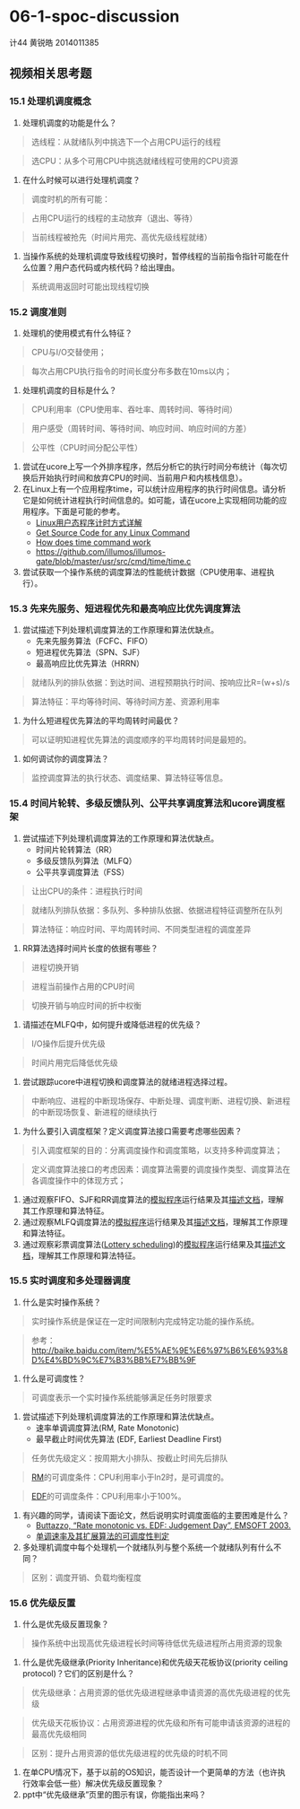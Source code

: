 # 06-1-spoc-discussion

计44 黄锐皓 2014011385

## 视频相关思考题

### 15.1 处理机调度概念

1. 处理机调度的功能是什么？

> 选线程：从就绪队列中挑选下一个占用CPU运行的线程

> 选CPU：从多个可用CPU中挑选就绪线程可使用的CPU资源

1. 在什么时候可以进行处理机调度？

> 调度时机的所有可能：

> 占用CPU运行的线程的主动放弃（退出、等待）

> 当前线程被抢先（时间片用完、高优先级线程就绪）

1. 当操作系统的处理机调度导致线程切换时，暂停线程的当前指令指针可能在什么位置？用户态代码或内核代码？给出理由。

> 系统调用返回时可能出现线程切换

### 15.2 调度准则

1. 处理机的使用模式有什么特征？

> CPU与I/O交替使用；

> 每次占用CPU执行指令的时间长度分布多数在10ms以内；

1. 处理机调度的目标是什么？

> CPU利用率（CPU使用率、吞吐率、周转时间、等待时间）

> 用户感受（周转时间、等待时间、响应时间、响应时间的方差）

> 公平性（CPU时间分配公平性）

1. 尝试在ucore上写一个外排序程序，然后分析它的执行时间分布统计（每次切换后开始执行时间和放弃CPU的时间、当前用户和内核栈信息）。
2. 在Linux上有一个应用程序time，可以统计应用程序的执行时间信息。请分析它是如何统计进程执行时间信息的。如可能，请在ucore上实现相同功能的应用程序。下面是可能的参考。
   - [Linux用户态程序计时方式详解](http://www.cnblogs.com/clover-toeic/p/3845210.html)
   - [Get Source Code for any Linux Command](http://www.thegeekstuff.com/2010/02/get-source-code-for-any-linux-command/)
   - [How does time command work](http://unix.stackexchange.com/questions/29800/how-does-time-command-work)
   - <https://github.com/illumos/illumos-gate/blob/master/usr/src/cmd/time/time.c>
3. 尝试获取一个操作系统的调度算法的性能统计数据（CPU使用率、进程执行）。

### 15.3 先来先服务、短进程优先和最高响应比优先调度算法

1. 尝试描述下列处理机调度算法的工作原理和算法优缺点。
   - 先来先服务算法（FCFC、FIFO）
   - 短进程优先算法（SPN、SJF）
   - 最高响应比优先算法（HRRN）

> 就绪队列的排队依据：到达时间、进程预期执行时间、按响应比R=(w+s)/s

> 算法特征：平均等待时间、等待时间方差、资源利用率

1. 为什么短进程优先算法的平均周转时间最优？

> 可以证明知进程优先算法的调度顺序的平均周转时间是最短的。

1. 如何调试你的调度算法？

> 监控调度算法的执行状态、调度结果、算法特征等信息。

### 15.4 时间片轮转、多级反馈队列、公平共享调度算法和ucore调度框架

1. 尝试描述下列处理机调度算法的工作原理和算法优缺点。
   - 时间片轮转算法（RR）
   - 多级反馈队列算法（MLFQ）
   - 公平共享调度算法（FSS）

> 让出CPU的条件：进程执行时间

> 就绪队列排队依据：多队列、多种排队依据、依据进程特征调整所在队列

> 算法特征：响应时间、平均周转时间、不同类型进程的调度差异

1. RR算法选择时间片长度的依据有哪些？

> 进程切换开销

> 进程当前操作占用的CPU时间

> 切换开销与响应时间的折中权衡

1. 请描述在MLFQ中，如何提升或降低进程的优先级？

> I/O操作后提升优先级

> 时间片用完后降低优先级

1. 尝试跟踪ucore中进程切换和调度算法的就绪进程选择过程。

> 中断响应、进程的中断现场保存、中断处理、调度判断、进程切换、新进程的中断现场恢复、新进程的继续执行

1. 为什么要引入调度框架？定义调度算法接口需要考虑哪些因素？

> 引入调度框架的目的：分离调度操作和调度策略，以支持多种调度算法；

> 定义调度算法接口的考虑因素：调度算法需要的调度操作类型、调度算法在各调度操作中的体现方式；

1. 通过观察FIFO、SJF和RR调度算法的[模拟程序](https://github.com/chyyuu/os_tutorial_lab/blob/master/ostep/ostep8-scheduler.py)运行结果及其[描述文档](https://github.com/chyyuu/os_tutorial_lab/blob/master/ostep/ostep8-scheduler.md)，理解其工作原理和算法特征。
2. 通过观察MLFQ调度算法的[模拟程序](https://github.com/chyyuu/os_tutorial_lab/blob/master/ostep/ostep9-mlfq.py)运行结果及其[描述文档](https://github.com/chyyuu/os_tutorial_lab/blob/master/ostep/ostep9-mlfq.md)，理解其工作原理和算法特征。
3. 通过观察彩票调度算法([Lottery scheduling](https://en.wikipedia.org/wiki/Lottery_scheduling))的[模拟程序](https://github.com/chyyuu/os_tutorial_lab/blob/master/ostep/ostep10-lottery.py)运行结果及其[描述文档](https://github.com/chyyuu/os_tutorial_lab/blob/master/ostep/ostep10-lottery.md)，理解其工作原理和算法特征。

### 15.5 实时调度和多处理器调度

1. 什么是实时操作系统？

> 实时操作系统是保证在一定时间限制内完成特定功能的操作系统。

> 参考： <http://baike.baidu.com/item/%E5%AE%9E%E6%97%B6%E6%93%8D%E4%BD%9C%E7%B3%BB%E7%BB%9F>

1. 什么是可调度性？

> 可调度表示一个实时操作系统能够满足任务时限要求

1. 尝试描述下列处理机调度算法的工作原理和算法优缺点。
   - 速率单调调度算法(RM, Rate Monotonic)
   - 最早截止时间优先算法 (EDF, Earliest Deadline First)

> 任务优先级定义：按周期大小排队、按截止时间先后排队

> [RM](https://en.wikipedia.org/wiki/Rate-monotonic_scheduling)的可调度条件：CPU利用率小于ln2时，是可调度的。

> [EDF](https://en.wikipedia.org/wiki/Earliest_deadline_first_scheduling)的可调度条件：CPU利用率小于100%。

1. 有兴趣的同学，请阅读下面论文，然后说明实时调度面临的主要困难是什么？
   - [Buttazzo, “Rate monotonic vs. EDF: Judgement Day”, EMSOFT 2003.](http://www.eecs.umich.edu/courses/eecs571/reading/rm-vs-edf.pdf)
   - [单调速率及其扩展算法的可调度性判定](http://www.jos.org.cn/ch/reader/create_pdf.aspx?file_no=20040602)
2. 多处理机调度中每个处理机一个就绪队列与整个系统一个就绪队列有什么不同？

> 区别：调度开销、负载均衡程度

### 15.6 优先级反置

1. 什么是优先级反置现象？

> 操作系统中出现高优先级进程长时间等待低优先级进程所占用资源的现象

1. 什么是优先级继承(Priority Inheritance)和优先级天花板协议(priority ceiling protocol)？它们的区别是什么？

> 优先级继承：占用资源的低优先级进程继承申请资源的高优先级进程的优先级

> 优先级天花板协议：占用资源进程的优先级和所有可能申请该资源的进程的最高优先级相同

> 区别：提升占用资源的低优先级进程的优先级的时机不同

1. 在单CPU情况下，基于以前的OS知识，能否设计一个更简单的方法（也许执行效率会低一些）解决优先级反置现象？
2. ppt中“优先级继承”页里的图示有误，你能指出来吗？